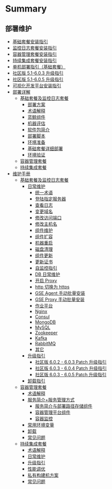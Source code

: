 # Summary

## 部署维护
* [基础套餐安装指引](产品白皮书/基础包安装/多机部署/quick_install.md)
* [监控日志套餐安装指引](产品白皮书/基础包安装/多机部署/value_added.md)
* [容器管理套餐安装指引](产品白皮书/增强包安装/部署安装/BCS-start.md)
* [持续集成套餐安装指引](产品白皮书/增强包安装/部署安装/CI-start.md)
* [单机部署指引（基础套餐）](产品白皮书/基础包安装/单机部署/install_on_single_host.md)
* [社区版 5.1-6.0.3 升级指引](产品白皮书/升级指引/update_v6/update_v6.0.3.md)
* [社区版 5.1-6.0.5 升级指引](产品白皮书/升级指引/update_v6/update_v6.0.5.md)
* [可视化开发平台安装指引](产品白皮书/基础包安装/多机部署/install_lesscode.md)
* [部署详解]()
    * [基础套餐及监控日志套餐]()
        * [部署方案](产品白皮书/部署方案/README.md)
        * [术语解释](产品白皮书/术语解释/Term.md)
        * [蓝鲸组件](产品白皮书/术语解释/Architecture.md)
        * [机器评估](产品白皮书/基础包安装/机器评估/evaluate.md)
        * [软件包简介](产品白皮书/基础包安装/软件包简介/src_overview.md)
        * [部署脚本](产品白皮书/部署脚本/intro.md)
        * [环境准备](产品白皮书/基础包安装/环境准备/get_ready.md)
        * [基础套餐详细部署](产品白皮书/基础包安装/多机部署/detail_install.md)
        * [环境验证](产品白皮书/基础包安装/环境验证/check.md)
    * [容器管理套餐](产品白皮书/增强包安装/部署安装/BCS-V2.md)
    * [持续集成套餐](产品白皮书/增强包安装/部署安装/CI-V2.md)
* [维护手册]()
    * [基础套餐及监控日志套餐]()
        * [日常维护]()
            * [统一术语](产品白皮书/维护手册/日常维护/maintain.md)
            * [登陆指定服务器](产品白皮书/维护手册/日常维护/login_srv.md)
            * [查看日志](产品白皮书/维护手册/日常维护/logs.md)
            * [变更域名](产品白皮书/维护手册/日常维护/change_domain.md)
            * [修改访问端口](产品白皮书/维护手册/日常维护/change_http_port.md)
            * [修改主机名](产品白皮书/维护手册/日常维护/change_hostname.md)
            * [组件维护](产品白皮书/维护手册/日常维护/start_stop.md)
            * [组件扩容](产品白皮书/维护手册/日常维护/scale_node.md)
            * [机器重启](产品白皮书/维护手册/日常维护/host_reboot.md)
            * [磁盘清理](产品白皮书/维护手册/日常维护/disk_clean.md)
            * [组件更新](产品白皮书/维护手册/日常维护/update.md)
            * [更新证书](产品白皮书/维护手册/日常维护/renew_certificate.md)
            * [自监控指引](产品白皮书/维护手册/日常维护/self_monitor.md)
            * [DB 日常维护](产品白皮书/维护手册/日常维护/data_backup.md)
            * [开启 Proxy](产品白皮书/维护手册/日常维护/open_proxy.md)
            * [http 切换为 https](产品白皮书/维护手册/日常维护/convert_https.md)
            * [GSE Agent 手动批量安装](产品白皮书/维护手册/日常维护/gse_agent.md)
            * [GSE Proxy 手动批量安装](产品白皮书/维护手册/日常维护/gse_proxy.md)
            * [作业平台](产品白皮书/维护手册/日常维护/job.md)
            * [Nginx](产品白皮书/维护手册/日常维护/nginx.md)
            * [Consul](产品白皮书/维护手册/日常维护/consul.md)
            * [MongoDB](产品白皮书/维护手册/日常维护/mongodb.md)
            * [MySQL](产品白皮书/维护手册/日常维护/mysql.md)
            * [Zookeeper](产品白皮书/维护手册/日常维护/zookeeper.md)
            * [Kafka](产品白皮书/维护手册/日常维护/kafka.md)
            * [RabbitMQ](产品白皮书/维护手册/日常维护/rabbitmq.md)
            * [其它](产品白皮书/维护手册/日常维护/其它.md)
        * [升级指引]()
            * [社区版 6.0.2 - 6.0.3 Patch 升级指引](产品白皮书/升级指引/update_of_the_6.0.3_patch.md)
            * [社区版 6.0.3 - 6.0.4 Patch 升级指引](产品白皮书/升级指引/update_of_the_6.0.4_patch.md)
            * [社区版 6.0.3 - 6.0.5 Patch 升级指引](产品白皮书/升级指引/update_of_the_6.0.5_patch.md)
        * [卸载指引](产品白皮书/卸载指引/uninstall.md)
    * [容器管理套餐]()
        * [术语解释](产品白皮书/增强包维护/BCS/Term.md)
        * [服务简介+服务管理方式]()
            * [服务简介与部署路径存储组件](产品白皮书/增强包维护/BCS/Service.md)
            * [容器管理平台组件](产品白皮书/增强包维护/BCS/Components.md)
            * [容器监控](产品白皮书/增强包维护/BCS/Monitor.md)
        * [常用环境变量](产品白皮书/增强包维护/BCS/Env_variable.md)
        * [卸载](产品白皮书/增强包维护/BCS/Uninstall.md)
        * [常见问题](产品白皮书/增强包维护/BCS/FAQ.md)
    * [持续集成套餐]()
        * [术语解释](产品白皮书/增强包维护/蓝盾/Term.md)
        * [日常维护](产品白皮书/增强包维护/蓝盾/Maintenance.md)
        * [升级指引](产品白皮书/增强包维护/蓝盾/Upgrade.md)
        * [性能调优](产品白皮书/增强包维护/蓝盾/Opitmize.md)
        * [私有构建机方案](产品白皮书/增强包维护/蓝盾/Private-build-setup.md)
        * [常见问题](产品白皮书/增强包维护/蓝盾/FAQ.md)

